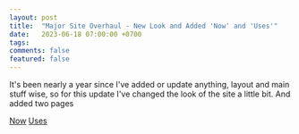 ```yaml
---
layout: post
title:  "Major Site Overhaul - New Look and Added 'Now' and 'Uses'"
date:   2023-06-18 07:00:00 +0700
tags: 
comments: false
featured: false
---
```


It's been nearly a year since I've added or update anything, layout and main 
stuff wise, so for this update I've changed the look of the site a little bit.
And added two pages

[Now](/now)
[Uses](/uses)